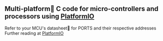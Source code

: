 ## Multi-platform:100: C code for micro-controllers and processors using [PlatformIO](https://platformio.org/)
Refer to your MCU's datasheet:page_facing_up: for PORTS and their respective addresses   
Further reading at [PlatformIO](https://platformio.org/) 
